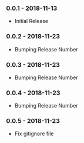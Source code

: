 ### 0.0.1 - 2018-11-13
* Initial Release

### 0.0.2 - 2018-11-23
* Bumping Release Number

### 0.0.3 - 2018-11-23
* Bumping Release Number

### 0.0.4 - 2018-11-23
* Bumping Release Number

### 0.0.5 - 2018-11-23
* Fix gitignore file